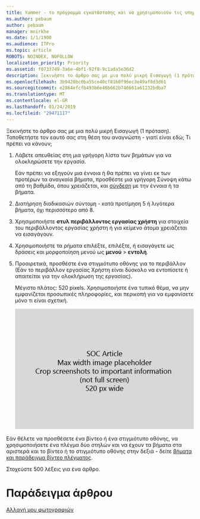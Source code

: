 ```yaml
---
title: Yammer - το πρόγραμμα εγκατάστασης και να χρησιμοποιούν τις υπηρεσίες του Yammer
ms.author: pebaum
author: pebaum
manager: mnirkhe
ms.date: 1/1/1900
ms.audience: ITPro
ms.topic: article
ROBOTS: NOINDEX, NOFOLLOW
localization_priority: Priority
ms.assetid: f0733749-3a6e-4bf1-92f8-9c1ada5e36d2
description: Ξεκινήστε το άρθρο σας με μια πολύ μικρή Εισαγωγή (1 πρόταση). Τοποθετήστε τον εαυτό σας στη θέση του αναγνώστη - γιατί είναι εδώ; Τι πρέπει να κάνουν;
ms.openlocfilehash: 3b9420bc0ba55ce40cf81b0f96ec3e49af0d3d61
ms.sourcegitcommit: e2864efcfb493b6e46b662b746661a61232bdba7
ms.translationtype: MT
ms.contentlocale: el-GR
ms.lasthandoff: 01/24/2019
ms.locfileid: "29471117"
---
```

Ξεκινήστε το άρθρο σας με μια πολύ μικρή Εισαγωγή (1 πρόταση). Τοποθετήστε τον εαυτό σας στη θέση του αναγνώστη - γιατί είναι εδώ; Τι πρέπει να κάνουν; 
  
1. Λάβετε απευθείας στη μια γρήγορη λίστα των βημάτων για να ολοκληρώσετε την εργασία.
    
    Εάν πρέπει να εξηγούν μια έννοια ή θα πρέπει να γίνει εκ των προτέρων τα αναγκαία βήματα, προσθέστε μια γρήγορη Σύνοψη κάτω από τη βαθμίδα, όπου χρειάζεται, και [σύνδεση](https://support.office.com/article/f37e7984-cf03-4fde-92d3-82970d7e241b.aspx) με την έννοια ή τα βήματα. 
    
2. Διατήρηση διαδικασιών σύντομη - κατά προτίμηση 5 ή λιγότερα βήματα, όχι περισσότερο από 8.
    
3. Χρησιμοποιήστε **στυλ περιβάλλοντος εργασίας χρήστη** για στοιχεία του περιβάλλοντος εργασίας χρήστη ή για κείμενο άτομα χρειάζεται να εισαγάγουν. 
    
4. Χρησιμοποιήστε τα ρήματα επιλέξτε, επιλέξτε, ή εισαγάγετε ως δράσεις και μορφοποίηση μενού ως **μενού** \> **εντολή**.
    
5. Προαιρετικά, προσθέστε ένα στιγμιότυπο οθόνης για το περιβάλλον (Εάν το περιβάλλον εργασίας Χρήστη είναι δύσκολο να εντοπίσετε ή απαιτείται για την ολοκλήρωση της εργασίας).
    
    Μέγιστο πλάτος: 520 pixels. Χρησιμοποιήστε ένα τυπικό θέμα, να μην εμφανίζεται προσωπικές πληροφορίες, και περικοπή για να εμφανίσετε μόνο τι είναι σχετική. 
    
    ![Σύμβολο κράτησης θέσης - μέγιστο πλάτος για art άρθρο SOC είναι 520 pixel](media/7d43d3be-8658-4a5b-aa15-ed62a47a2b24.png)
  
Εάν θέλετε να προσθέσετε ένα βίντεο ή ένα στιγμιότυπο οθόνης, να χρησιμοποιήσετε ένα πλέγμα δύο στηλών και να έχουν τα βήματα στα αριστερά και το βίντεο ή το στιγμιότυπο οθόνης στην δεξιά - δείτε [βήματα και παράδειγμα βίντεο πλέγματος](https://support.office.com/article/14ce8e82-efa0-47f5-bb84-94f078db3dae.aspx). 
  
Στοχεύστε 500 λέξεις για ένα άρθρο.
  
# <a name="example-article"></a>Παράδειγμα άρθρου

[Αλλαγή μου φωτογραφιών](https://support.office.com/article/555376e0-1fca-49ba-8434-307a0525c767.aspx)
  

